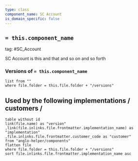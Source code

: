```yaml
---
type: class
component_name: SC Account
is_domain_specific: false
---
```


## `= this.component_name`
tag: #SC_Account

SC Account is this and that and so on and so forth

### Versions of `= this.component_name`
```dataview
list from ""
where file.folder = this.file.folder + "/versions"
```

## Used by the following implementations / customers / 

```dataview
table without id 
link(file.name) as "version"
,link(file.inlinks.file.frontmatter.implementation_name) as "implementation"
,file.inlinks.file.frontmatter.customer_code as "customer"
from "anglo-helper/components"
flatten file
where file.folder = this.file.folder + "/versions"
sort file.inlinks.file.frontmatter.implementation_name asc
```
